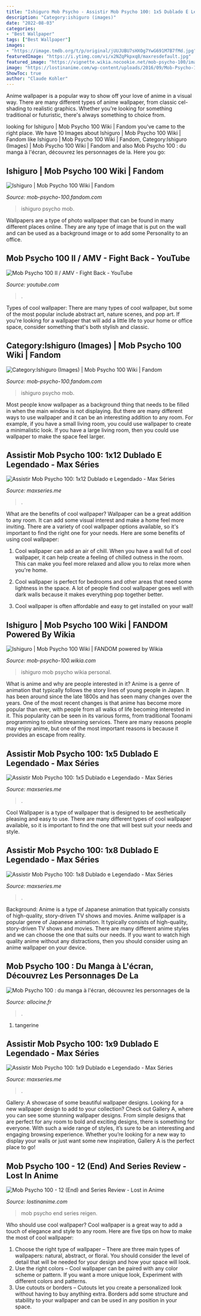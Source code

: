 ```yaml
---
title: "Ishiguro Mob Psycho - Assistir Mob Psycho 100: 1x5 Dublado E Legendado"
description: "Category:ishiguro (images)"
date: "2022-08-03"
categories:
- "Best Wallpaper"
tags: ["Best Wallpaper"]
images:
- "https://image.tmdb.org/t/p/original/jUUJUBU7sHXOg7YwG691M7B7fMd.jpg"
featuredImage: "https://i.ytimg.com/vi/x2NZqPkpxq8/maxresdefault.jpg"
featured_image: "https://vignette.wikia.nocookie.net/mob-psycho-100/images/c/cf/Ishiguroguillotine.gif/revision/latest/scale-to-width-down/300?cb=20190407183817"
image: "https://lostinanime.com/wp-content/uploads/2016/09/Mob-Psycho-100-12-6.jpg"
ShowToc: true
author: "Claude Kohler"
---
```



Anime wallpaper is a popular way to show off your love of anime in a visual way. There are many different types of anime wallpaper, from classic cel-shading to realistic graphics. Whether you're looking for something traditional or futuristic, there's always something to choice from.

	

		
looking for Ishiguro | Mob Psycho 100 Wiki | Fandom you've came to the right place. We have 10 Images about Ishiguro | Mob Psycho 100 Wiki | Fandom like Ishiguro | Mob Psycho 100 Wiki | Fandom, Category:Ishiguro (Images) | Mob Psycho 100 Wiki | Fandom and also Mob Psycho 100 : du manga à l&#039;écran, découvrez les personnages de la. Here you go:
		
    
## Ishiguro | Mob Psycho 100 Wiki | Fandom

<img loading=lazy src="https://vignette.wikia.nocookie.net/mob-psycho-100/images/c/cf/Ishiguroguillotine.gif/revision/latest/scale-to-width-down/300?cb=20190407183817" onerror="this.onerror=null;this.src='https://tse3.mm.bing.net/th?id=OIP.GWeXvz4qfrMCes_ngMIOwgAAAA&amp;pid=15.1';" alt="Ishiguro | Mob Psycho 100 Wiki | Fandom">

_Source: mob-psycho-100.fandom.com_

>ishiguro psycho mob. 

	



Wallpapers are a type of photo wallpaper that can be found in many different places online. They are any type of image that is put on the wall and can be used as a background image or to add some Personality to an office.

    
## Mob Psycho 100 II / AMV - Fight Back - YouTube

<img loading=lazy src="https://i.ytimg.com/vi/x2NZqPkpxq8/maxresdefault.jpg" onerror="this.onerror=null;this.src='https://tse1.mm.bing.net/th?id=OIP.Ij7tMn5S-Ml6EU9o14FDOgHaEK&amp;pid=15.1';" alt="Mob Psycho 100 II / AMV - Fight Back - YouTube">

_Source: youtube.com_

>. 

	

Types of cool wallpaper:
There are many types of cool wallpaper, but some of the most popular include abstract art, nature scenes, and pop art. If you're looking for a wallpaper that will add a little life to your home or office space, consider something that's both stylish and classic.

    
## Category:Ishiguro (Images) | Mob Psycho 100 Wiki | Fandom

<img loading=lazy src="https://vignette.wikia.nocookie.net/mob-psycho-100/images/1/1f/IshiguroAv.jpg/revision/latest/window-crop/width/40/x-offset/0/y-offset/7/window-width/215/window-height/161?cb=20150314143434" onerror="this.onerror=null;this.src='https://tse3.mm.bing.net/th?id=OIP.AxCgwOoM7U3cjpiTuXgWWgAAAA&amp;pid=15.1';" alt="Category:Ishiguro (Images) | Mob Psycho 100 Wiki | Fandom">

_Source: mob-psycho-100.fandom.com_

>ishiguro psycho mob. 

	

Most people know wallpaper as a background thing that needs to be filled in when the main window is not displaying. But there are many different ways to use wallpaper and it can be an interesting addition to any room. For example, if you have a small living room, you could use wallpaper to create a minimalistic look. If you have a large living room, then you could use wallpaper to make the space feel larger.

    
## Assistir Mob Psycho 100: 1x12 Dublado E Legendado - Max Séries

<img loading=lazy src="https://image.tmdb.org/t/p/original/g8JDTJ18lDQvGVyHXs3Yb3l6wwM.jpg" onerror="this.onerror=null;this.src='https://tse4.mm.bing.net/th?id=OIP.PAdQdQWvhS4w6FB-hEHTrgHaEK&amp;pid=15.1';" alt="Assistir Mob Psycho 100: 1x12 Dublado e Legendado - Max Séries">

_Source: maxseries.me_

>. 

	

What are the benefits of cool wallpaper?
Wallpaper can be a great addition to any room. It can add some visual interest and make a home feel more inviting. There are a variety of cool wallpaper options available, so it's important to find the right one for your needs. Here are some benefits of using cool wallpaper: 
1. Cool wallpaper can add an air of chill. When you have a wall full of cool wallpaper, it can help create a feeling of chilled outness in the room. This can make you feel more relaxed and allow you to relax more when you're home. 

2. Cool wallpaper is perfect for bedrooms and other areas that need some lightness in the space. A lot of people find cool wallpaper goes well with dark walls because it makes everything pop together better. 

3. Cool wallpaper is often affordable and easy to get installed on your wall!

    
## Ishiguro | Mob Psycho 100 Wiki | FANDOM Powered By Wikia

<img loading=lazy src="https://vignette.wikia.nocookie.net/mob-psycho-100/images/f/f4/Ishiguro.png/revision/latest/scale-to-width-down/250?cb=20151119230225" onerror="this.onerror=null;this.src='https://tse1.mm.bing.net/th?id=OIP.XScYna2gmQORqOrA1jxNVgAAAA&amp;pid=15.1';" alt="Ishiguro | Mob Psycho 100 Wiki | FANDOM powered by Wikia">

_Source: mob-psycho-100.wikia.com_

>ishiguro mob psycho wikia personal. 

	

What is anime and why are people interested in it?
Anime is a genre of animation that typically follows the story lines of young people in Japan. It has been around since the late 1800s and has seen many changes over the years. One of the most recent changes is that anime has become more popular than ever, with people from all walks of life becoming interested in it. This popularity can be seen in its various forms, from traditional Toonami programming to online streaming services. There are many reasons people may enjoy anime, but one of the most important reasons is because it provides an escape from reality.

    
## Assistir Mob Psycho 100: 1x5 Dublado E Legendado - Max Séries

<img loading=lazy src="https://image.tmdb.org/t/p/original/AjTJrvOIVLKdmjm6853dJUbJ0E8.jpg" onerror="this.onerror=null;this.src='https://tse3.mm.bing.net/th?id=OIP.zI3Gqs3fWayem6zgSz6ShAHaEK&amp;pid=15.1';" alt="Assistir Mob Psycho 100: 1x5 Dublado e Legendado - Max Séries">

_Source: maxseries.me_

>. 

	

Cool Wallpaper is a type of wallpaper that is designed to be aesthetically pleasing and easy to use. There are many different types of cool wallpaper available, so it is important to find the one that will best suit your needs and style.

    
## Assistir Mob Psycho 100: 1x8 Dublado E Legendado - Max Séries

<img loading=lazy src="https://image.tmdb.org/t/p/original/sTNQggkkUOjueAVn7WxbNQqpZ3d.jpg" onerror="this.onerror=null;this.src='https://tse3.mm.bing.net/th?id=OIP.EENEaMHw4uzeoDSpyVURhwHaEK&amp;pid=15.1';" alt="Assistir Mob Psycho 100: 1x8 Dublado e Legendado - Max Séries">

_Source: maxseries.me_

>. 

	

Background: Anime is a type of Japanese animation that typically consists of high-quality, story-driven TV shows and movies.
Anime wallpaper is a popular genre of Japanese animation. It typically consists of high-quality, story-driven TV shows and movies. There are many different anime styles and we can choose the one that suits our needs. If you want to watch high quality anime without any distractions, then you should consider using an anime wallpaper on your device.

    
## Mob Psycho 100 : Du Manga à L&#039;écran, Découvrez Les Personnages De La

<img loading=lazy src="https://fr.web.img6.acsta.net/r_1280_720/newsv7/18/05/28/16/21/17059640.jpg" onerror="this.onerror=null;this.src='https://tse3.mm.bing.net/th?id=OIP.I939vyfno2e2QeZlfTv6qgHaEK&amp;pid=15.1';" alt="Mob Psycho 100 : du manga à l&#039;écran, découvrez les personnages de la">

_Source: allocine.fr_

>. 

	

1. tangerine 

    
## Assistir Mob Psycho 100: 1x9 Dublado E Legendado - Max Séries

<img loading=lazy src="https://image.tmdb.org/t/p/original/jUUJUBU7sHXOg7YwG691M7B7fMd.jpg" onerror="this.onerror=null;this.src='https://tse3.mm.bing.net/th?id=OIP.LdHklkwqlu1JmimsV_vclAHaEK&amp;pid=15.1';" alt="Assistir Mob Psycho 100: 1x9 Dublado e Legendado - Max Séries">

_Source: maxseries.me_

>. 

	

Gallery: A showcase of some beautiful wallpaper designs.
Looking for a new wallpaper design to add to your collection? Check out Gallery A, where you can see some stunning wallpaper designs. From simple designs that are perfect for any room to bold and exciting designs, there is something for everyone. With such a wide range of styles, it’s sure to be an interesting and engaging browsing experience. Whether you’re looking for a new way to display your walls or just want some new inspiration, Gallery A is the perfect place to go!





	
	
    
## Mob Psycho 100 - 12 (End) And Series Review - Lost In Anime

<img loading=lazy src="https://lostinanime.com/wp-content/uploads/2016/09/Mob-Psycho-100-12-6.jpg" onerror="this.onerror=null;this.src='https://tse4.mm.bing.net/th?id=OIP.nstNPs79irXCKaE7_MB1eAHaEK&amp;pid=15.1';" alt="Mob Psycho 100 - 12 (End) and Series Review - Lost in Anime">

_Source: lostinanime.com_

>mob psycho end series reigen. 

	

Who should use cool wallpaper?
Cool wallpaper is a great way to add a touch of elegance and style to any room. Here are five tips on how to make the most of cool wallpaper: 
1) Choose the right type of wallpaper – There are three main types of wallpapers: natural, abstract, or floral. You should consider the level of detail that will be needed for your design and how your space will look. 
2) Use the right colors – Cool wallpaper can be paired with any color scheme or pattern. If you want a more unique look, Experiment with different colors and patterns. 
3) Use cutouts or borders – Cutouts let you create a personalized look without having to buy anything extra. Borders add some structure and stability to your wallpaper and can be used in any position in your space.

